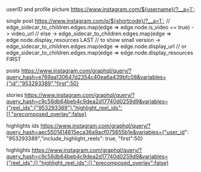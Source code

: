 userID and profile picture
https://www.instagram.com/${username}/?__a=1`;

single post
https://www.instagram.com/p/${shortcode}/?__a=1`;
// edge_sidecar_to_children.edges.map(edge => edge.node.is_video == true) -> video_url
// else -> edge_sidecar_to_children.edges.map(edge => edge.node.display_resources LAST
// to show small version -> edge_sidecar_to_children.edges.map(edge => edge.node.display_url
// or edge_sidecar_to_children.edges.map(edge => edge.node.display_resources FIRST

posts
https://www.instagram.com/graphql/query/?query_hash=e769aa130647d2354c40ea6a439bfc08&variables={"id":"953293389","first":50}

stories
https://www.instagram.com/graphql/query/?query_hash=c9c56db64beb4c9dea2d17740d0259d9&variables={"reel_ids":["953293389"],"highlight_reel_ids":[],"precomposed_overlay":false}

highlights ids
https://www.instagram.com/graphql/query/?query_hash=aec5501414615eca36a9acf075655b1e&variables={"user_id": "953293389","include_highlight_reels": true, "first":50}

highlights
https://www.instagram.com/graphql/query/?query_hash=c9c56db64beb4c9dea2d17740d0259d9&variables={"reel_ids":[],"highlight_reel_ids":[],"precomposed_overlay":false}
